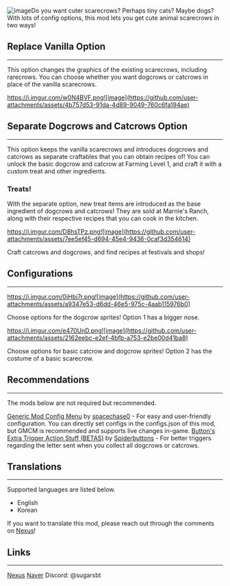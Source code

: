 ![image](https://github.com/user-attachments/assets/bc90c8da-ff6f-444c-b461-cac0417066d2)Do you want cuter scarecrows? Perhaps tiny cats? Maybe dogs? With lots of config options, this mod lets you get cute animal scarecrows in two ways!

## Replace Vanilla Option
---
This option changes the graphics of the existing scarecrows, including rarecrows. You can choose whether you want dogcrows or catcrows in place of the vanilla scarecrows.

https://i.imgur.com/w0N4BVF.png![image](https://github.com/user-attachments/assets/4b757d53-91da-4d89-9049-760c6fa194ae)

## Separate Dogcrows and Catcrows Option
---
This option keeps the vanilla scarecrows and introduces dogcrows and catcrows as separate craftables that you can obtain recipes of! You can unlock the basic dogcrow and catcrow at Farming Level 1, and craft it with a custom treat and other ingredients.

### Treats!
With the separate option, new treat items are introduced as the base ingredient of dogcrows and catcrows! They are sold at Marnie's Ranch, along with their respective recipes that you can cook in the kitchen.

https://i.imgur.com/D8hsTPz.png![image](https://github.com/user-attachments/assets/7ee5ef45-d694-45e4-9436-0caf3d354614)

Craft catcrows and dogcrows, and find recipes at festivals and shops!
﻿

## Configurations
---
﻿https://i.imgur.com/0iHbi7r.png![image](https://github.com/user-attachments/assets/a9347e53-d6dd-46e5-975c-4aab115976b0)

Choose options for the dogcrow sprites! Option 1 has a bigger nose.

﻿https://i.imgur.com/e470UnD.png![image](https://github.com/user-attachments/assets/2162eebc-e2ef-4bfb-a753-e2be00d41ba8)

Choose options for basic catcrow and dogcrow sprites! Option 2 has the costume of a basic scarecrow.

## Recommendations
---
The mods below are not required but recommended.

﻿[Generic Mod Config Menu﻿]([url](https://www.nexusmods.com/stardewvalley/mods/5098)) by [spacechase0]([url](https://www.nexusmods.com/stardewvalley/users/34250790))﻿ - For easy and user-friendly configuration. You can directly set configs in the configs.json of this mod, but GMCM is recommended and supports live changes in-game.
[Button's Extra Trigger Action Stuff (BETAS)﻿]([url](https://www.nexusmods.com/stardewvalley/mods/27100)) by [Spiderbuttons]([url](https://www.nexusmods.com/stardewvalley/users/177615852))﻿ - For better triggers regarding the letter sent when you collect all dogcrows or catcrows.

## Translations
---
Supported languages are listed below.
- English
- Korean

If you want to translate this mod, please reach out through the comments on [Nexus]([url](https://www.nexusmods.com/stardewvalley/mods/35243))!

## Links
---
[Nexus]([url](https://www.nexusmods.com/stardewvalley/mods/35243))
[Naver]([url](https://cafe.naver.com/starvall?iframe_url_utf8=%2FArticleRead.nhn%253Fclubid%3D28468938%2526articleid%3D495020))
Discord: @sugarsbt
